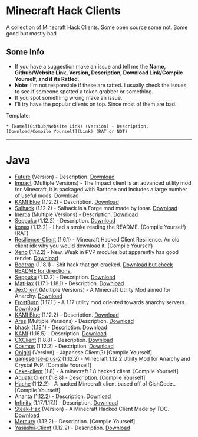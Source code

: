 # Minecraft Hack Clients
A collection of Minecraft Hack Clients. Some open source some not. Some good but mostly bad.

## Some Info
* If you have a suggestion make an issue and tell me the **Name, Github/Website Link, Version, Description, Download Link/Compile Yourself, and if its Ratted**.
* **Note:** I'm not responsible if these are ratted. I usually check the issues to see if someone spotted a token grabber or something.
* If you spot something wrong make an issue.
* I'll try have the popular clients on top. Since most of them are bad.

Template:

`* [Name](Github/Website Link) (Version) - Description. [Download/Compile Yourself](Link) (RAT or NOT)`

-------

# Java

* [Future](https://www.futureclient.net) (Version) - Description. [Download](Link)
* [Impact](https://impactclient.net) (Multiple Versions) - The Impact client is an advanced utility mod for Minecraft, it is packaged with Baritone and includes a large number of useful mods. [Download](https://impactclient.net/#download)
* [KAMI Blue](https://kamiblue.org/) (1.12.2) - Description. [Download](https://kamiblue.org/download)
* [Salhack](https://github.com/ionar2/spidermod) (1.12.2) - Salhack is a Forge mod made by ionar. [Download](https://github.com/ionar2/spidermod/releases/tag/2.05)
* [Inertia](https://inertiaclient.com) (Multiple Versions) - Description. [Download](https://inertiaclient.com/Download.php)
* [Seppuku](https://seppuku.pw/) (1.12.2) - Description. [Download](https://github.com/seppukudevelopment/seppuku/releases)
* [konas](https://github.com/trapaholics/konas) (1.12.2) - I had a stroke reading the README. (Compile Yourself) (RAT)
* [Resilience-Client](https://github.com/MinecraftModdedClients/Resilience-Client-Source) (1.6.1) - Minecraft Hacked Client Resilience. An old client idk why you would download it. (Compile Yourself)
* [Xeno](https://github.com/XenoClientDevelopment/Xeno-Client) (1.12.2) - New. Weak in PVP modules but apparently has good render. [Download](https://github.com/XenoClientDevelopment/Xeno-Client/releases/tag/1.2)
* [Bedtrap](https://github.com/PlutoSolutions/bedtrap-rip) (1.18.1) - Shit hack that got cracked. [Download but check README for directions.](https://github.com/PlutoSolutions/bedtrap-rip)
* [Seppuku](https://seppuku.pw/) (1.12.2) - Description. [Download](https://github.com/seppukudevelopment/seppuku/releases)
* [MatHax](https://mathaxclient.xyz) (1.17.1-1.18.1) - Description. [Download](https://mathaxclient.xyz/Download)
* [JexClient](https://github.com/DustinRepo/JexClient) (Multiple Versions) - A Minecraft Utility Mod aimed for Anarchy. [Download](https://github.com/DustinRepo/JexClient/releases/tag/0.6.0)
* [FrostBurn](https://github.com/evaan/FrostBurn) (1.17.1
) - A 1.17 utility mod oriented towards anarchy servers. [Download](https://github.com/evaan/FrostBurn/releases)
* [KAMI Blue](https://kamiblue.org/) (1.12.2) - Description. [Download](https://kamiblue.org/download)
* [Ares](https://aresclient.org/) (Multiple Versions) - Description. [Download](https://aresclient.org/download)
* [bhack](https://github.com/453452hw/bhack) (1.18.1) - Description. [Download](https://github.com/453452hw/bhack/releases)
* [KAMI](https://github.com/zeroeightysix/KAMI) (1.16.5) - Description. [Download](https://github.com/zeroeightysix/KAMI/releases)
* [CXClient](https://github.com/pixelcmtd/CXClient) (1.8.8) - Description. [Download](https://github.com/pixelcmtd/CXClient/releases)
* [Cosmos](https://github.com/momentumdevelopment/cosmos) (1.12.2) - Description. [Download](https://github.com/momentumdevelopment/cosmos/releases)
* [Onigiri](https://github.com/Nodoka4318/OnigiriClient) (Version) - Japanese Client(?) [Compile Yourself]
* [gamesense-plus-2](https://github.com/Droid-D3V/gamesense-plus-2) (1.12.2) - Minecraft 1.12.2 Utility Mod for Anarchy and Crystal PvP. [Compile Yourself]
* [Cake-client](https://github.com/GandelXIV/Cake-client) (1.8) - A minecraft 1.8 hacked client. [Compile Yourself]
* [AquaticClient](https://github.com/WomasL/AquaticClient) (1.8.8) - Description. [Compile Yourself]
* [Hache](https://github.com/halalfishcoding/Hache) (1.12.2) - A hacked Minecraft client based off of GishCode.. [Compile Yourself]
* [Ananta](https://github.com/RitomG69/Ananta) (1.12.2) - Description. [Download](https://github.com/RitomG69/Ananta/releases)
* [Infinity](https://github.com/SprayDown/Infinity) (1.17/1.17.1) - Description. [Download](https://github.com/SprayDown/Infinity/releases)
* [Steak-Hax](https://github.com/TDC0471/Steak-Hax) (Version) - A Minecraft Hacked Client Made by TDC. [Download](https://github.com/TDC0471/Steak-Hax/releases)
* [Mercury](https://github.com/minecraft-clients/Mercury-Client-BUILDABLE_SRC) (1.12.2) - Description. [Compile Yourself]
* [Yasashii-Client](https://github.com/TerrificTable/Yasashii-Rewrite) (1.12.2) - Description. [Download](https://github.com/TerrificTable/Yasashii-Rewrite/releases)
